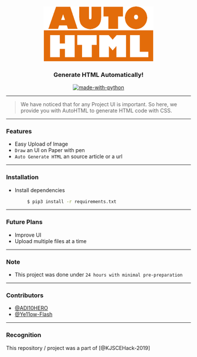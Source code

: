 <p align="center">
  <a href="#" rel="noopener">
 <img width=300px src="./static/logo.PNG" alt="AutoHTML-logo"></a>
</p>

<h3 align="center">Generate HTML Automatically!</h3>

<div align="center">

[![made-with-python](https://img.shields.io/badge/Made%20with-Python-1f425f.svg)](https://www.python.org/)
<br>
</div>

------------------------------------------

>We have noticed that for any Project UI is important. So here, we provide you with AutoHTML to generate HTML code with CSS.



------------------------------------------
### Features

- Easy Upload of Image
- `Draw` an UI on Paper with pen
- `Auto Generate HTML` an source article or a url

------------------------------------------
### Installation

* Install dependencies
```sh
        $ pip3 install -r requirements.txt
```

------------------------------------------


### Future Plans

- Improve UI
- Upload multiple files at a time

------------------------------------------

### Note

- This project was done under `24 hours with minimal pre-preparation`

------------------------------------------
### Contributors
- [@ADI10HERO](https://github.com/ADI10HERO)
- [@Ye11ow-Flash](https://github.com/Ye11ow-Flash)

------------------------------------------
### Recognition

This repository / project was a part of [@KJSCEHack-2019]
